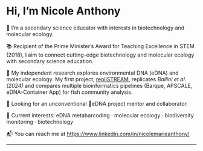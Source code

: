 # Hi, I’m Nicole Anthony  

🧪 I’m a secondary science educator with interests in biotechnology and molecular ecology.  

📚 Recipient of the Prime Minister’s Award for Teaching Excellence in STEM (2018), I aim to connect cutting-edge biotechnology and molecular ecology with secondary science education. 

🧬 My independent research explores environmental DNA (eDNA) and molecular ecology. My first project, [repliSTREAM](https://github.com/nanthony80/repliSTREAM), replicates *Ballini et al. (2024)* and compares multiple bioinformatics pipelines (Barque, APSCALE, eDNA-Container App) for fish community analysis.  

🔎 Looking for an unconventional 🧬eDNA project mentor and collaborator.

🌱 Current interests: eDNA metabarcoding · molecular ecology · biodiversity monitoring · biotechnology

📬 You can reach me at https://www.linkedin.com/in/nicolemarieanthony/

---
